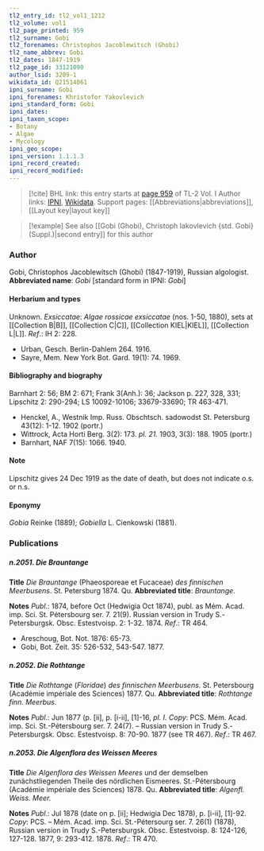 ```yaml
---
tl2_entry_id: tl2_vol1_1212
tl2_volume: vol1
tl2_page_printed: 959
tl2_surname: Gobi
tl2_forenames: Christophos Jacoblewitsch (Ghobi)
tl2_name_abbrev: Gobi
tl2_dates: 1847-1919
tl2_page_id: 33121090
author_lsid: 3209-1
wikidata_id: Q21514061
ipni_surname: Gobi
ipni_forenames: Khristofor Yakovlevich
ipni_standard_form: Gobi
ipni_dates: 
ipni_taxon_scope: 
- Botany
- Algae
- Mycology
ipni_geo_scope: 
ipni_version: 1.1.1.3
ipni_record_created: 
ipni_record_modified:
---
```


> [!cite] BHL link: this entry starts at [page 959](https://www.biodiversitylibrary.org/page/33121090) of TL-2 Vol. I
> Author links: [IPNI](https://www.ipni.org/a/3209-1), [Wikidata](https://www.wikidata.org/wiki/Q21514061). Support pages: [[Abbreviations|abbreviations]], [[Layout key|layout key]]

> [!example] See also [[Gobi (Ghobi), Christoph Iakovlevich {std. Gobi} (Suppl.)|second entry]] for this author

### Author

Gobi, Christophos Jacoblewitsch (Ghobi) (1847-1919), Russian algologist. 
**Abbreviated name**: *Gobi* \[standard form in IPNI: *Gobi*\]

#### Herbarium and types

Unknown.
*Exsiccatae*: *Algae rossicae exsiccatae* (nos. 1-50, 1880), sets at [[Collection B|B]], [[Collection C|C]], [[Collection KIEL|KIEL]], [[Collection L|L]].
*Ref*.: IH 2: 228.
- Urban, Gesch. Berlin-Dahlem 264. 1916.
- Sayre, Mem. New York Bot. Gard. 19(1): 74. 1969.

#### Bibliography and biography

Barnhart 2: 56; BM 2: 671; Frank 3(Anh.): 36; Jackson p. 227, 328, 331; Lipschitz 2: 290-294; LS 10092-10106; 33679-33690; TR 463-471.
- Henckel, A., Westnik Imp. Russ. Obschtsch. sadowodst St. Petersburg 43(12): 1-12. 1902 (portr.)
- Wittrock, Acta Horti Berg. 3(2): 173. *pl. 21.* 1903, 3(3): 188. 1905 (portr.)
- Barnhart, NAF 7(15): 1066. 1940.

#### Note

Lipschitz gives 24 Dec 1919 as the date of death, but does not indicate o.s. or n.s.

#### Eponymy

*Gobia* Reinke (1889); *Gobiella* L. Cienkowski (1881).

### Publications

##### n.2051. Die Brauntange

**Title**
*Die Brauntange* (Phaeosporeae et Fucaceae) *des finnischen Meerbusens*. St. Petersburg 1874. Qu.
**Abbreviated title**: *Brauntange*.

**Notes**
*Publ*.: 1874, before Oct (Hedwigia Oct 1874), publ. as Mém. Acad. imp. Sci. St. Pétersbourg ser. 7. 21(9). Russian version in Trudy S.-Petersburgsk. Obsc. Estestvoisp. 2: 1-32. 1874.
*Ref*.: TR 464.
- Areschoug, Bot. Not. 1876: 65-73.
- Gobi, Bot. Zeit. 35: 526-532, 543-547. 1877.

##### n.2052. Die Rothtange

**Title**
*Die Rothtange* (*Floridae*) *des finnischen Meerbusens*. St. Petersbourg (Académie impériale des Sciences) 1877. Qu.
**Abbreviated title**: *Rothtange finn. Meerbus.*

**Notes**
*Publ*.: Jun 1877 (p. \[ii\], p. \[i-ii\], \[1\]-16, *pl. I. Copy*: PCS. Mém. Acad. imp. Sci. St.-Pétersbourg ser. 7. 24(7). – Russian version in Trudy S.-Petersburgsk. Obsc. Estestvoisp. 8: 70-90. 1877 (see TR 467).
*Ref*.: TR 467.

##### n.2053. Die Algenflora des Weissen Meeres

**Title**
*Die Algenflora des Weissen Meeres* und der demselben zunächstliegenden Theile des nördlichen Eismeeres. St.-Pétersbourg (Académie impériale des Sciences) 1878. Qu.
**Abbreviated title**: *Algenfl. Weiss. Meer.*

**Notes**
*Publ*.: Jul 1878 (date on p. \[ii\]; Hedwigia Dec 1878), p. \[i-ii\], \[1\]-92. *Copy*: PCS. – Mém. Acad. imp. Sci. St.-Pétersourg ser. 7. 26(1) (1878), Russian version in Trudy S.-Petersburgsk. Obsc. Estestvoisp. 8: 124-126, 127-128. 1877, 9: 293-412. 1878.
*Ref*.: TR 470.

